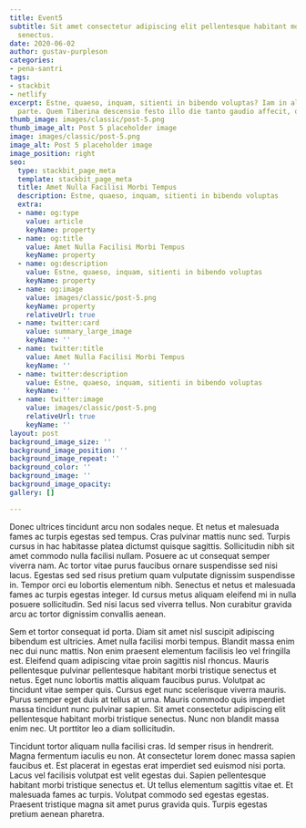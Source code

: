 ```yaml
---
title: Event5
subtitle: Sit amet consectetur adipiscing elit pellentesque habitant morbi tristique
  senectus.
date: 2020-06-02
author: gustav-purpleson
categories:
- pena-santri
tags:
- stackbit
- netlify
excerpt: Estne, quaeso, inquam, sitienti in bibendo voluptas? Iam in altera philosophiae
  parte. Quem Tiberina descensio festo illo die tanto gaudio affecit, quanto.
thumb_image: images/classic/post-5.png
thumb_image_alt: Post 5 placeholder image
image: images/classic/post-5.png
image_alt: Post 5 placeholder image
image_position: right
seo:
  type: stackbit_page_meta
  template: stackbit_page_meta
  title: Amet Nulla Facilisi Morbi Tempus
  description: Estne, quaeso, inquam, sitienti in bibendo voluptas
  extra:
  - name: og:type
    value: article
    keyName: property
  - name: og:title
    value: Amet Nulla Facilisi Morbi Tempus
    keyName: property
  - name: og:description
    value: Estne, quaeso, inquam, sitienti in bibendo voluptas
    keyName: property
  - name: og:image
    value: images/classic/post-5.png
    keyName: property
    relativeUrl: true
  - name: twitter:card
    value: summary_large_image
    keyName: ''
  - name: twitter:title
    value: Amet Nulla Facilisi Morbi Tempus
    keyName: ''
  - name: twitter:description
    value: Estne, quaeso, inquam, sitienti in bibendo voluptas
    keyName: ''
  - name: twitter:image
    value: images/classic/post-5.png
    relativeUrl: true
    keyName: ''
layout: post
background_image_size: ''
background_image_position: ''
background_image_repeat: ''
background_color: ''
background_image: ''
background_image_opacity: 
gallery: []

---
```

Donec ultrices tincidunt arcu non sodales neque. Et netus et malesuada fames ac turpis egestas sed tempus. Cras pulvinar mattis nunc sed. Turpis cursus in hac habitasse platea dictumst quisque sagittis. Sollicitudin nibh sit amet commodo nulla facilisi nullam. Posuere ac ut consequat semper viverra nam. Ac tortor vitae purus faucibus ornare suspendisse sed nisi lacus. Egestas sed sed risus pretium quam vulputate dignissim suspendisse in. Tempor orci eu lobortis elementum nibh. Senectus et netus et malesuada fames ac turpis egestas integer. Id cursus metus aliquam eleifend mi in nulla posuere sollicitudin. Sed nisi lacus sed viverra tellus. Non curabitur gravida arcu ac tortor dignissim convallis aenean.

Sem et tortor consequat id porta. Diam sit amet nisl suscipit adipiscing bibendum est ultricies. Amet nulla facilisi morbi tempus. Blandit massa enim nec dui nunc mattis. Non enim praesent elementum facilisis leo vel fringilla est. Eleifend quam adipiscing vitae proin sagittis nisl rhoncus. Mauris pellentesque pulvinar pellentesque habitant morbi tristique senectus et netus. Eget nunc lobortis mattis aliquam faucibus purus. Volutpat ac tincidunt vitae semper quis. Cursus eget nunc scelerisque viverra mauris. Purus semper eget duis at tellus at urna. Mauris commodo quis imperdiet massa tincidunt nunc pulvinar sapien. Sit amet consectetur adipiscing elit pellentesque habitant morbi tristique senectus. Nunc non blandit massa enim nec. Ut porttitor leo a diam sollicitudin.

Tincidunt tortor aliquam nulla facilisi cras. Id semper risus in hendrerit. Magna fermentum iaculis eu non. At consectetur lorem donec massa sapien faucibus et. Est placerat in egestas erat imperdiet sed euismod nisi porta. Lacus vel facilisis volutpat est velit egestas dui. Sapien pellentesque habitant morbi tristique senectus et. Ut tellus elementum sagittis vitae et. Et malesuada fames ac turpis. Volutpat commodo sed egestas egestas. Praesent tristique magna sit amet purus gravida quis. Turpis egestas pretium aenean pharetra.